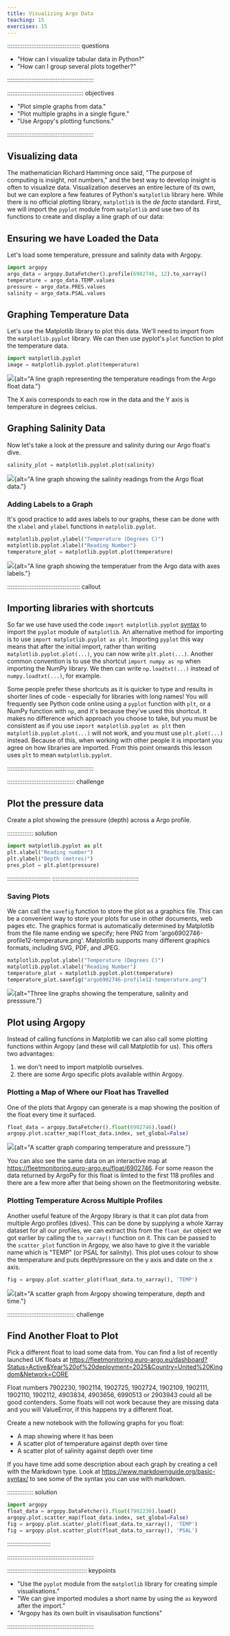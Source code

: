 ```yaml
---
title: Visualizing Argo Data
teaching: 15
exercises: 15
---
```


::::::::::::::::::::::::::::::::::::::::::  questions

- "How can I visualize tabular data in Python?"
- "How can I group several plots together?"

::::::::::::::::::::::::::::::::::::::::::::::::::


::::::::::::::::::::::::::::::::::::::::::::  objectives

- "Plot simple graphs from data."
- "Plot multiple graphs in a single figure."
- "Use Argopy's plotting functions."

::::::::::::::::::::::::::::::::::::::::::::::::::

## Visualizing data
The mathematician Richard Hamming once said, "The purpose of computing is insight, not numbers,"
and the best way to develop insight is often to visualize data.  Visualization deserves an entire
lecture of its own, but we can explore a few features of Python's `matplotlib` library here.  While
there is no official plotting library, `matplotlib` is the _de facto_ standard.  First, we will
import the `pyplot` module from `matplotlib` and use two of its functions to create and display a
line graph of our data:



## Ensuring we have Loaded the Data

Let's load some temperature, pressure and salinity data with Argopy.

```python
import argopy
argo_data = argopy.DataFetcher().profile(6902746, 12).to_xarray()
temperature = argo_data.TEMP.values
pressure = argo_data.PRES.values
salinity = argo_data.PSAL.values
```



## Graphing Temperature Data

Let's use the Matplotlib library to plot this data. We'll need to import from the `matplotlib.pyplot` library. We can then use pyplot's `plot` function to plot the temperature data.

```python
import matplotlib.pyplot
image = matplotlib.pyplot.plot(temperature)
```


![](fig/temperature_plot.png){alt="A line graph representing the temperature readings from the Argo float data."}

The X axis corresponds to each row in the data and the Y axis is temperature in degrees celcius. 

## Graphing Salinity Data

Now let's take a look at the pressure and salinity during our Argo float's dive. 

```python
salinity_plot = matplotlib.pyplot.plot(salinity)
```

![](fig/salinity_plot.png){alt="A line graph showing the salinity readings from the Argo float data."}

### Adding Labels to a Graph

It's good practice to add axes labels to our graphs, these can be done with the `xlabel` and `ylabel` functions in `matplolib.pyplot`.

```python
matplotlib.pyplot.ylabel("Temperature (Degrees C)")
matplotlib.pyplot.xlabel("Reading Number")
temperature_plot = matplotlib.pyplot.plot(temperature)
```


![](fig/temperature_plot_with_labels.png){alt="A line graph showing the temperatuer from the Argo data with axes labels."}


::::::::::::::::::::::::::::::::::::::::::  callout

## Importing libraries with shortcuts

So far we use have used the code `import matplotlib.pyplot`
[syntax](learners/reference.md#syntax)
to import the `pyplot` module of `matplotlib`. An alternative method for importing is to use
`import matplotlib.pyplot as plt`.
Importing `pyplot` this way means that after the initial import, rather than writing
`matplotlib.pyplot.plot(...)`, you can now write `plt.plot(...)`.
Another common convention is to use the shortcut `import numpy as np` when importing the
NumPy library. We then can write `np.loadtxt(...)` instead of `numpy.loadtxt(...)`,
for example.

Some people prefer these shortcuts as it is quicker to type and results in shorter
lines of code - especially for libraries with long names! You will frequently see
Python code online using a `pyplot` function with `plt`, or a NumPy function with
`np`, and it's because they've used this shortcut. It makes no difference which
approach you choose to take, but you must be consistent as if you use
`import matplotlib.pyplot as plt` then `matplotlib.pyplot.plot(...)` will not work, and
you must use `plt.plot(...)` instead. Because of this, when working with other people it
is important you agree on how libraries are imported. From this point onwards this lesson uses
`plt` to mean `matplotlib.pyplot`.

::::::::::::::::::::::::::::::::::::::::::::::::::


:::::::::::::::::::::::::::::::::::::::  challenge

## Plot the pressure data

Create a plot showing the pressure (depth) across a Argo profile.


:::::::::::::::  solution
```python
import matplotlib.pyplot as plt
plt.xlabel("Reading number")
plt.ylabel("Depth (metres)")
pres_plot = plt.plot(pressure)
```
:::::::::::::::::::::::::
::::::::::::::::::::::::::::::::::::::::::::::::::


### Saving Plots
We can call the `savefig` function to store the plot as a graphics file. This can be
a convenient way to store your plots for use in other documents, web
pages etc. The graphics format is automatically determined by
Matplotlib from the file name ending we specify; here PNG from
'argo6902746-profile12-temperature.png'. Matplotlib supports many different graphics
formats, including SVG, PDF, and JPEG.

```python
matplotlib.pyplot.ylabel("Temperature (Degrees C)")
matplotlib.pyplot.xlabel("Reading Number")
temperature_plot = matplotlib.pyplot.plot(temperature)
temperature_plot.savefig("argo6902746-profile12-temperature.png")
```

![](fig/argo6902746-profile12.png){alt="Three line graphs showing the temperature, salinity and presssure."}

## Plot using Argopy

Instead of calling functions in Matplotlib we can also call some plotting functions within Argopy (and these will call Matplotlib for us). 
This offers two advantages:

1. we don't need to import matplolib ourselves.
2. there are some Argo specific plots available within Argopy.

### Plotting a Map of Where our Float has Travelled

One of the plots that Argopy can generate is a map showing the position of the float every time it surfaced. 

```python
float_data = argopy.DataFetcher().float(6902746).load()
argopy.plot.scatter_map(float_data.index, set_global=False)
```

![](fig/scatter_map.png){alt="A scatter graph comparing temperature and presssure."}

You can also see the same data on an interactive map at https://fleetmonitoring.euro-argo.eu/float/6902746. For some reason the data returned by ArgoPy for this float is limted to the first 118 profiles
and there are a few more after that being shown on the fleetmonitoring website. 

### Plotting Temperature Across Multiple Profiles

Another useful feature of the Argopy library is that it can plot data from multiple Argo profiles (dives). 
This can be done by supplying a whole Xarray dataset for all our profiles, we can extract this from
the `float_dat` object we got earlier by calling the `to_xarray()` function on it. This can be passed
to the `scatter_plot` function in Argopy, we also have to give it the variable name which is "TEMP" (or PSAL for salinity).
This plot uses colour to show the temperature and puts depth/pressure on the y axis and date on the x axis. 

```python
fig = argopy.plot.scatter_plot(float_data.to_xarray(), 'TEMP')
```
![](fig/temperature_multi_profile.png){alt="A scatter graph from Argopy showing temperature, depth and time."}


:::::::::::::::::::::::::::::::::::::::  challenge

## Find Another Float to Plot

Pick a different float to load some data from. You can find a list of recently launched UK floats at
https://fleetmonitoring.euro-argo.eu/dashboard?Status=Active&Year%20of%20deployment=2025&Country=United%20Kingdom&Network=CORE

Float numbers 7902230, 1902114, 1902725, 1902724, 1902109, 1902111, 1902110, 1902112, 4903834, 4903656, 6990513 or 2903943 could all be good contenders.
Some floats will not work because they are missing data and you will ValueError, if this happens try a different float. 

Create a new notebook with the following graphs for you float:

* A map showing where it has been
* A scatter plot of temperature against depth over time
* A scatter plot of salinity against depth over time

If you have time add some description about each graph by creating a cell with the Markdown type.
Look at https://www.markdownguide.org/basic-syntax/ to see some of the syntax you can use with markdown.

:::::::::::::::  solution
```python
import argopy
float_data = argopy.DataFetcher().float(7902230).load()
argopy.plot.scatter_map(float_data.index, set_global=False)
fig = argopy.plot.scatter_plot(float_data.to_xarray(), 'TEMP')
fig = argopy.plot.scatter_plot(float_data.to_xarray(), 'PSAL')
```

:::::::::::::::::::::::::

::::::::::::::::::::::::::::::::::::::::::::::::::


::::::::::::::::::::::::::::::::::::::::::::::  keypoints

- "Use the `pyplot` module from the `matplotlib` library for creating simple visualisations."
- "We can give imported modules a short name by using the `as` keyword after the import."
- "Argopy has its own built in visaulisation functions"

::::::::::::::::::::::::::::::::::::::::::::::::::
